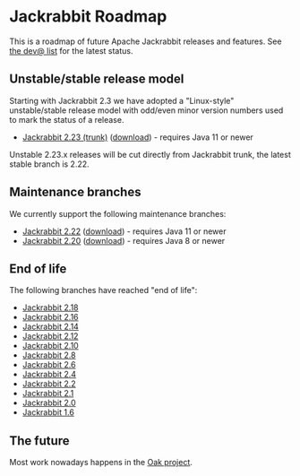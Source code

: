 <!--
   Licensed to the Apache Software Foundation (ASF) under one or more
   contributor license agreements.  See the NOTICE file distributed with
   this work for additional information regarding copyright ownership.
   The ASF licenses this file to You under the Apache License, Version 2.0
   (the "License"); you may not use this file except in compliance with
   the License.  You may obtain a copy of the License at

       http://www.apache.org/licenses/LICENSE-2.0

   Unless required by applicable law or agreed to in writing, software
   distributed under the License is distributed on an "AS IS" BASIS,
   WITHOUT WARRANTIES OR CONDITIONS OF ANY KIND, either express or implied.
   See the License for the specific language governing permissions and
   limitations under the License.
-->

Jackrabbit Roadmap
==================
This is a roadmap of future Apache Jackrabbit releases and features. See [the dev@ list](mailing-lists.html)
for the latest status.


Unstable/stable release model
-----------------------------
Starting with Jackrabbit 2.3 we have adopted a "Linux-style"
unstable/stable release model with odd/even minor version numbers used to
mark the status of a release.

* [Jackrabbit 2.23 (trunk)](https://github.com/apache/jackrabbit) ([download](downloads.html#v2.23)) - requires Java 11 or newer

Unstable 2.23.x releases will be cut directly from
Jackrabbit trunk, the latest stable branch is 2.22.

Maintenance branches
--------------------
We currently support the following maintenance branches:

* [Jackrabbit 2.22](https://github.com/apache/jackrabbit/tree/2.22) ([download](downloads.html#v2.22)) - requires Java 11 or newer
* [Jackrabbit 2.20](https://github.com/apache/jackrabbit/tree/2.20) ([download](downloads.html#v2.20)) - requires Java 8 or newer

End of life
-----------
The following branches have reached "end of life":

* [Jackrabbit 2.18](https://svn.apache.org/repos/asf/jackrabbit/branches/2.18/)
* [Jackrabbit 2.16](https://svn.apache.org/repos/asf/jackrabbit/branches/2.16/)
* [Jackrabbit 2.14](https://svn.apache.org/repos/asf/jackrabbit/branches/2.14/)
* [Jackrabbit 2.12](https://svn.apache.org/repos/asf/jackrabbit/branches/2.12/)
* [Jackrabbit 2.10](https://svn.apache.org/repos/asf/jackrabbit/branches/2.10/)
* [Jackrabbit 2.8](https://svn.apache.org/repos/asf/jackrabbit/branches/2.8/)
* [Jackrabbit 2.6](https://svn.apache.org/repos/asf/jackrabbit/branches/2.6/)
* [Jackrabbit 2.4](https://svn.apache.org/repos/asf/jackrabbit/branches/2.4/)
* [Jackrabbit 2.2](https://svn.apache.org/repos/asf/jackrabbit/branches/2.2/)
* [Jackrabbit 2.1](https://svn.apache.org/repos/asf/jackrabbit/branches/2.1/)
* [Jackrabbit 2.0](https://svn.apache.org/repos/asf/jackrabbit/branches/2.0/)
* [Jackrabbit 1.6](https://svn.apache.org/repos/asf/jackrabbit/branches/1.6/)



The future
----------

Most work nowadays happens in the [Oak project](http://jackrabbit.apache.org/oak/docs/index.html).